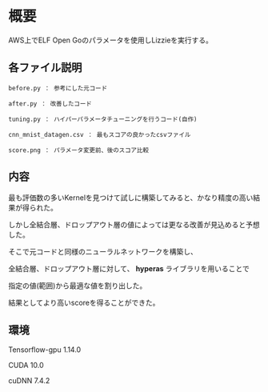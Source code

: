 概要
====

AWS上でELF Open Goのパラメータを使用しLizzieを実行する。

## 各ファイル説明

    before.py ： 参考にした元コード

    after.py ： 改善したコード

    tuning.py ： ハイパーパラメータチューニングを行うコード(自作)

    cnn_mnist_datagen.csv ： 最もスコアの良かったcsvファイル

    score.png ： パラメータ変更前、後のスコア比較

## 内容

最も評価数の多いKernelを見つけて試しに構築してみると、かなり精度の高い結果が得られた。

しかし全結合層、ドロップアウト層の値によっては更なる改善が見込めると予想した。

そこで元コードと同様のニューラルネットワークを構築し、

全結合層、ドロップアウト層に対して、 __hyperas__ ライブラリを用いることで

指定の値(範囲)から最適な値を割り出した。

結果としてより高いscoreを得ることができた。

## 環境

Tensorflow-gpu 1.14.0

CUDA 10.0

cuDNN 7.4.2
